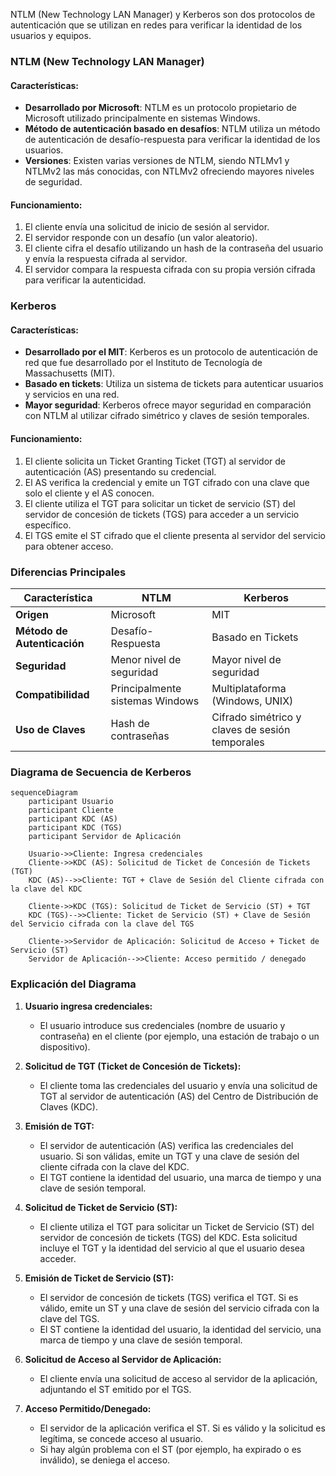 

NTLM (New Technology LAN Manager) y Kerberos son dos protocolos de autenticación que se utilizan en redes para verificar la identidad de los usuarios y equipos. 

### NTLM (New Technology LAN Manager)

#### Características:
- **Desarrollado por Microsoft**: NTLM es un protocolo propietario de Microsoft utilizado principalmente en sistemas Windows.
- **Método de autenticación basado en desafíos**: NTLM utiliza un método de autenticación de desafío-respuesta para verificar la identidad de los usuarios.
- **Versiones**: Existen varias versiones de NTLM, siendo NTLMv1 y NTLMv2 las más conocidas, con NTLMv2 ofreciendo mayores niveles de seguridad.

#### Funcionamiento:
1. El cliente envía una solicitud de inicio de sesión al servidor.
2. El servidor responde con un desafío (un valor aleatorio).
3. El cliente cifra el desafío utilizando un hash de la contraseña del usuario y envía la respuesta cifrada al servidor.
4. El servidor compara la respuesta cifrada con su propia versión cifrada para verificar la autenticidad.

### Kerberos

#### Características:
- **Desarrollado por el MIT**: Kerberos es un protocolo de autenticación de red que fue desarrollado por el Instituto de Tecnología de Massachusetts (MIT).
- **Basado en tickets**: Utiliza un sistema de tickets para autenticar usuarios y servicios en una red.
- **Mayor seguridad**: Kerberos ofrece mayor seguridad en comparación con NTLM al utilizar cifrado simétrico y claves de sesión temporales.

#### Funcionamiento:
1. El cliente solicita un Ticket Granting Ticket (TGT) al servidor de autenticación (AS) presentando su credencial.
2. El AS verifica la credencial y emite un TGT cifrado con una clave que solo el cliente y el AS conocen.
3. El cliente utiliza el TGT para solicitar un ticket de servicio (ST) del servidor de concesión de tickets (TGS) para acceder a un servicio específico.
4. El TGS emite el ST cifrado que el cliente presenta al servidor del servicio para obtener acceso.

### Diferencias Principales

| Característica          | NTLM                             | Kerberos                         |
|-------------------------|----------------------------------|----------------------------------|
| **Origen**              | Microsoft                        | MIT                              |
| **Método de Autenticación** | Desafío-Respuesta                | Basado en Tickets                 |
| **Seguridad**           | Menor nivel de seguridad         | Mayor nivel de seguridad         |
| **Compatibilidad**      | Principalmente sistemas Windows  | Multiplataforma (Windows, UNIX)  |
| **Uso de Claves**       | Hash de contraseñas              | Cifrado simétrico y claves de sesión temporales |

 
### Diagrama de Secuencia de Kerberos

```mermaid
sequenceDiagram
    participant Usuario
    participant Cliente
    participant KDC (AS)
    participant KDC (TGS)
    participant Servidor de Aplicación

    Usuario->>Cliente: Ingresa credenciales
    Cliente->>KDC (AS): Solicitud de Ticket de Concesión de Tickets (TGT)
    KDC (AS)-->>Cliente: TGT + Clave de Sesión del Cliente cifrada con la clave del KDC

    Cliente->>KDC (TGS): Solicitud de Ticket de Servicio (ST) + TGT
    KDC (TGS)-->>Cliente: Ticket de Servicio (ST) + Clave de Sesión del Servicio cifrada con la clave del TGS

    Cliente->>Servidor de Aplicación: Solicitud de Acceso + Ticket de Servicio (ST)
    Servidor de Aplicación-->>Cliente: Acceso permitido / denegado
```

### Explicación del Diagrama

1. **Usuario ingresa credenciales:**
   - El usuario introduce sus credenciales (nombre de usuario y contraseña) en el cliente (por ejemplo, una estación de trabajo o un dispositivo).

2. **Solicitud de TGT (Ticket de Concesión de Tickets):**
   - El cliente toma las credenciales del usuario y envía una solicitud de TGT al servidor de autenticación (AS) del Centro de Distribución de Claves (KDC).

3. **Emisión de TGT:**
   - El servidor de autenticación (AS) verifica las credenciales del usuario. Si son válidas, emite un TGT y una clave de sesión del cliente cifrada con la clave del KDC.
   - El TGT contiene la identidad del usuario, una marca de tiempo y una clave de sesión temporal.

4. **Solicitud de Ticket de Servicio (ST):**
   - El cliente utiliza el TGT para solicitar un Ticket de Servicio (ST) del servidor de concesión de tickets (TGS) del KDC. Esta solicitud incluye el TGT y la identidad del servicio al que el usuario desea acceder.

5. **Emisión de Ticket de Servicio (ST):**
   - El servidor de concesión de tickets (TGS) verifica el TGT. Si es válido, emite un ST y una clave de sesión del servicio cifrada con la clave del TGS.
   - El ST contiene la identidad del usuario, la identidad del servicio, una marca de tiempo y una clave de sesión temporal.

6. **Solicitud de Acceso al Servidor de Aplicación:**
   - El cliente envía una solicitud de acceso al servidor de la aplicación, adjuntando el ST emitido por el TGS.

7. **Acceso Permitido/Denegado:**
   - El servidor de la aplicación verifica el ST. Si es válido y la solicitud es legítima, se concede acceso al usuario.
   - Si hay algún problema con el ST (por ejemplo, ha expirado o es inválido), se deniega el acceso.
 
